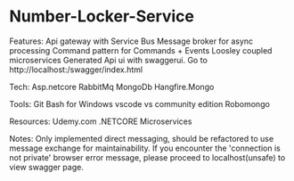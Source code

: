 # Number-Locker-Service

Features:
Api gateway with Service Bus
Message broker for async processing
Command pattern for Commands + Events
Loosley coupled microservices
Generated Api ui with swaggerui. 
Go to http://localhost:<port number>/swagger/index.html

Tech:
Asp.netcore
RabbitMq
MongoDb
Hangfire.Mongo

Tools:
Git Bash for Windows
vscode
vs community edition
Robomongo

Resources:
Udemy.com .NETCORE Microservices

Notes:
Only implemented direct messaging, should be refactored to use message exchange for maintainability.
If you encounter the 'connection is not private' browser error message, please proceed to localhost(unsafe) to view swagger page.
